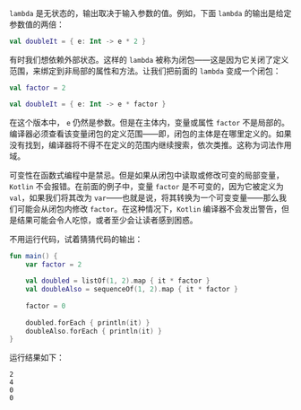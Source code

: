 `lambda` 是无状态的，输出取决于输入参数的值。例如，下面 `lambda` 的输出是给定参数值的两倍：

```kotlin
val doubleIt = { e: Int -> e * 2 }
```

有时我们想依赖外部状态。这样的 `lambda` 被称为闭包——这是因为它关闭了定义范围，来绑定到非局部的属性和方法。让我们把前面的 `lambda` 变成一个闭包：

```kotlin
val factor = 2

val doubleIt = { e: Int -> e * factor }
```

在这个版本中， `e` 仍然是参数。但是在主体内，变量或属性 `factor` 不是局部的。编译器必须查看该变量闭包的定义范围——即，闭包的主体是在哪里定义的。如果没有找到，编译器将不得不在定义的范围内继续搜索，依次类推。这称为词法作用域。

可变性在函数式编程中是禁忌。但是如果从闭包中读取或修改可变的局部变量，`Kotlin` 不会报错。在前面的例子中，变量 `factor` 是不可变的，因为它被定义为 `val`，如果我们将其改为 `var`——也就是说，将其转换为一个可变变量——那么我们可能会从闭包内修改 `factor`。在这种情况下，`Kotlin` 编译器不会发出警告，但是结果可能会令人吃惊，或者至少会让读者感到困惑。

不用运行代码，试着猜猜代码的输出：

```kotlin
fun main() {
	var factor = 2
	
	val doubled = listOf(1, 2).map { it * factor }
	val doubleAlso = sequenceOf(1, 2).map { it * factor }
	
	factor = 0
	
	doubled.forEach { println(it) }
	doubleAlso.forEach { println(it) }
}
```

运行结果如下：

```
2
4
0
0
```

